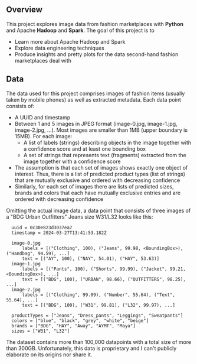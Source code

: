 ## Overview

This project explores image data from fashion marketplaces with **Python** and Apache **Hadoop** and **Spark**. The goal of this project is to
- Learn more about Apache Hadoop and Spark
- Explore data engineering techniques
- Produce insights and pretty plots for the data second-hand fashion marketplaces deal with

## Data

The data used for this project comprises images of fashion items (usually taken by mobile phones) as well as extracted metadata. Each data point consists of:
- A UUID and timestamp
- Between 1 and 5 images in JPEG format (image-0.jpg, image-1.jpg, image-2.jpg, ...). Most images are smaller than 1MB (upper boundary is 15MB). For each image:
  - A list of labels (strings) describing objects in the image together with a confidence score and at least one bounding box
  - A set of strings that represents text (fragments) extracted from the image together with a confidence score
- The assumption is that each set of images shows exactly one object of interest. Thus, there is a list of predicted product types (list of strings) that are mutually exclusive and ordered with decreasing confidence  
- Similarly, for each set of images there are lists of predicted sizes, brands and colors that each have mutually exclusive entries and are ordered with decreasing confidence

Omitting the actual image data, a data point that consists of three images of a "BDG Urban Outfitters" Jeans size W31/L32 looks like this:
```
  uuid = 0c30e823d3037ea7
  timestamp = 2024-03-27T13:41:53.182Z
  
  image-0.jpg
      labels = [("Clothing", 100), ("Jeans", 99.98, <BoundingBox>), ("Handbag", 94.59), ...]
      text = [("AY", 100), ("NAY", 54.01), ("HAY", 53.63)]
  image-1.jpg
      labels = [("Pants", 100), ("Shorts", 99.99), ("Jacket", 99.21, <BoundingBox>), ...]
      text = [("BDG", 100), ("URBAN", 98.66), ("OUTFITTERS", 98.25), ...]
  image-2.jpg
      labels = [("Clothing", 99.09), ("Number", 55.64), ("Text", 55.64), ...]
      text = [("BDG", 100), ("W31", 99.81), ("L32", 99.97), ...]
  
  productTypes = ["Jeans", "Dress_pants", "Leggings", "Sweatpants"]
  colors = ["blue", "black", "grey", "white", "beige"]
  brands = ["BDG", "HAY", "Away", "AYMT", "Maya"]
  sizes = ["W31", "L32"]
```

The dataset contains more than 100,000 datapoints with a total size of more than 300GB. Unfortunately, this data is proprietary and I can't publicly elaborate on its origins nor share it.